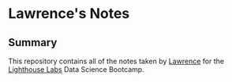 # Lawrence's Notes
## Summary 

This repository contains all of the notes taken by [Lawrence](https://github.com/Lawrence525) for the [Lighthouse Labs](https://www.lighthouselabs.ca/) Data Science Bootcamp.